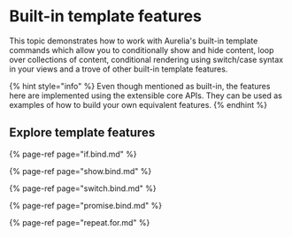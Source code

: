 # Built-in template features

This topic demonstrates how to work with Aurelia's built-in template commands which allow you to conditionally show and hide content, loop over collections of content, conditional rendering using switch/case syntax in your views and a trove of other built-in template features.

{% hint style="info" %}
Even though mentioned as built-in, the features here are implemented using the extensible core APIs. They can be used as examples of how to build your own equivalent features.
{% endhint %}

## Explore template features

{% page-ref page="if.bind.md" %}

{% page-ref page="show.bind.md" %}

{% page-ref page="switch.bind.md" %}

{% page-ref page="promise.bind.md" %}

{% page-ref page="repeat.for.md" %}

